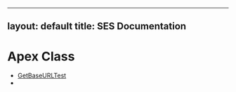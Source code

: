

---
layout: default
title: SES Documentation
---
# Apex Class

- [GetBaseURLTest](GetBaseURLTest.md)
- 

